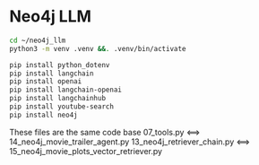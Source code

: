 # Neo4j LLM

```bash
cd ~/neo4j_llm
python3 -m venv .venv &&. .venv/bin/activate

pip install python_dotenv
pip install langchain
pip install openai
pip install langchain-openai
pip install langchainhub
pip install youtube-search
pip install neo4j
```

These files are the same code base
07_tools.py <==> 14_neo4j_movie_trailer_agent.py
13_neo4j_retriever_chain.py <==> 15_neo4j_movie_plots_vector_retriever.py